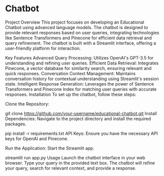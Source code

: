 # Chatbot
Project Overview
This project focuses on developing an Educational Chatbot using advanced language models. The chatbot is designed to provide relevant responses based on user queries, integrating technologies like Sentence Transformers and Pinecone for efficient data retrieval and query refinement. The chatbot is built with a Streamlit interface, offering a user-friendly platform for interaction.

Key Features
Advanced Query Processing: Utilizes OpenAI's GPT-3.5 for understanding and refining user queries.
Efficient Data Retrieval: Integrates Pinecone, a vector database for similarity search, ensuring relevant and quick responses.
Conversation Context Management: Maintains conversation history for contextual understanding using Streamlit's session state.
Intelligent Response Generation: Leverages the power of Sentence Transformers and Pinecone Index for matching user queries with accurate responses.
Installation
To set up the chatbot, follow these steps:

Clone the Repository:


git clone https://github.com/your-username/educational-chatbot.git
Install Dependencies:
Navigate to the project directory and install the required packages.


pip install -r requirements.txt
API Keys:
Ensure you have the necessary API keys for OpenAI and Pinecone.

Run the Application:
Start the Streamlit app.


streamlit run app.py
Usage
Launch the chatbot interface in your web browser.
Type your query in the provided text box.
The chatbot will refine your query, search for relevant context, and provide a response.
